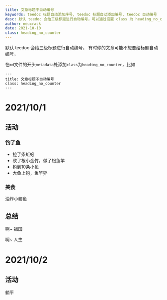 ```yaml
---
title: 文章标题不自动编号
keywords: teedoc 标题自动添加序号, teedoc 标题自动添加编号, teedoc 自动编号
desc: 默认 teedoc 会给三级标题进行自动编号，可以通过设置 class 为 heading_no_counter 来取消自动编号
author: neucrack
date: 2021-10-10
class: heading_no_counter
---
```



默认 teedoc 会给三级标题进行自动编号， 有时你的文章可能不想要给标题自动编号，

在`md`文件的开头`metadata`处添加`class`为`heading_no_counter`，比如
```
---
title: 文章标题不自动编号
class: heading_no_counter
---
```




# 2021/10/1

## 活动


### 钓了鱼

* 挖了条蚯蚓
* 砍了根小金竹，做了根鱼竿
* 钓到10条小鱼
* 大鱼上钩，鱼竿猝



### 美食

油炸小鲫鱼



## 总结

啊~ 祖国

啊~ 人生


# 2021/10/2

## 活动

躺平
 

